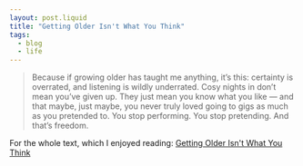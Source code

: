```yaml
---
layout: post.liquid
title: "Getting Older Isn't What You Think"
tags:
  - blog
  - life
---
```


> Because if growing older has taught me anything, it’s this: certainty is overrated, and listening is wildly underrated. Cosy nights in don’t mean you’ve given up. They just mean you know what you like — and that maybe, just maybe, you never truly loved going to gigs as much as you pretended to. You stop performing. You stop pretending. And that’s freedom.

For the whole text, which I enjoyed reading: [Getting Older Isn't What You Think](https://www.katycowan.co.uk/blog/getting-old)
